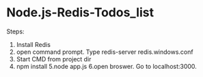 # Node.js-Redis-Todos_list
Steps:
1. Install Redis
2. open command prompt. Type redis-server redis.windows.conf
3. Start CMD from project dir
4. npm install
5.node app.js
6.open broswer. Go to localhost:3000.
